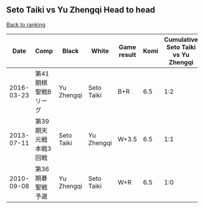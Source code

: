 ## Seto Taiki vs Yu Zhengqi Head to head

[Back to ranking](../../index.md)




| **Date** | **Comp** | **Black** | **White** | **Game result** | **Komi** | **Cumulative Seto Taiki vs Yu Zhengqi** | **Seto Taiki streak** | **Yu Zhengqi streak** | 
| --- | --- | --- | --- | --- | --- | --- | --- | --- |
| 2016-03-23 | 第41期棋聖戦Bリーグ | Yu Zhengqi | Seto Taiki | B+R | 6.5 | 1:2 | 0 | 2 | 
| 2013-07-11 | 第39期天元戦本戦3回戦 | Seto Taiki | Yu Zhengqi | W+3.5 | 6.5 | 1:1 | 0 | 1 | 
| 2010-09-08 | 第36期碁聖戦予選 | Yu Zhengqi | Seto Taiki | W+R | 6.5 | 1:0 | 1 | 0 |




